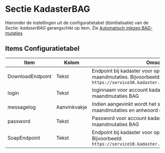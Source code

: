 # Sectie KadasterBAG

Hieronder de instellingen uit de configuratietabel (tbinitialisatie) van de _Sectie: kadaserBAG_ gerangschikt op item. Zie [Automatisch inlezen BAG- mutaties](/docs/probleemoplossing/programmablokken/automatisch_inlezen_bag_-mutaties.md)

## Items Configuratietabel

| Item | Kolom | Omschrijving |
| ---------------- | ------------ | -------------- |
| DownloadEndpoint | Tekst | Endpoint bij kadaster voor ophalen zipbestanden maandmutaties. Bijvoorbeeld: `https://service30.kadaster.nl/gds2/download/productstore` |
| login | Tekst | loginnaam voor account kadaster tbv ophalen maandmutaties BAG |
| messagelog | Aanvinkvakje | Indien aangevinkt wordt het soapbericht opvragen lijst maandmutaties en antwoord gelogd in tbmessagelog |
| password | Tekst | Password voor account kadaster tbv ophalen maandmutaties BAG |
| SoapEndpoint | Tekst | Endpoint bij kadaster voor ophalen lijst maandmutaties. Bijvoorbeeld: `https://service10.kadaster.nl/gds2/afgifte/productstore` |
